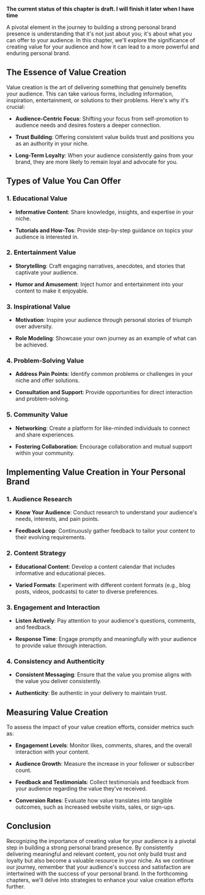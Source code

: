 **The current status of this chapter is draft. I will finish it later when I have time**

A pivotal element in the journey to building a strong personal brand presence is understanding that it's not just about you; it's about what you can offer to your audience. In this chapter, we'll explore the significance of creating value for your audience and how it can lead to a more powerful and enduring personal brand.

The Essence of Value Creation
-----------------------------

Value creation is the art of delivering something that genuinely benefits your audience. This can take various forms, including information, inspiration, entertainment, or solutions to their problems. Here's why it's crucial:

* **Audience-Centric Focus**: Shifting your focus from self-promotion to audience needs and desires fosters a deeper connection.

* **Trust Building**: Offering consistent value builds trust and positions you as an authority in your niche.

* **Long-Term Loyalty**: When your audience consistently gains from your brand, they are more likely to remain loyal and advocate for you.

Types of Value You Can Offer
----------------------------

### 1. **Educational Value**

* **Informative Content**: Share knowledge, insights, and expertise in your niche.

* **Tutorials and How-Tos**: Provide step-by-step guidance on topics your audience is interested in.

### 2. **Entertainment Value**

* **Storytelling**: Craft engaging narratives, anecdotes, and stories that captivate your audience.

* **Humor and Amusement**: Inject humor and entertainment into your content to make it enjoyable.

### 3. **Inspirational Value**

* **Motivation**: Inspire your audience through personal stories of triumph over adversity.

* **Role Modeling**: Showcase your own journey as an example of what can be achieved.

### 4. **Problem-Solving Value**

* **Address Pain Points**: Identify common problems or challenges in your niche and offer solutions.

* **Consultation and Support**: Provide opportunities for direct interaction and problem-solving.

### 5. **Community Value**

* **Networking**: Create a platform for like-minded individuals to connect and share experiences.

* **Fostering Collaboration**: Encourage collaboration and mutual support within your community.

Implementing Value Creation in Your Personal Brand
--------------------------------------------------

### 1. **Audience Research**

* **Know Your Audience**: Conduct research to understand your audience's needs, interests, and pain points.

* **Feedback Loop**: Continuously gather feedback to tailor your content to their evolving requirements.

### 2. **Content Strategy**

* **Educational Content**: Develop a content calendar that includes informative and educational pieces.

* **Varied Formats**: Experiment with different content formats (e.g., blog posts, videos, podcasts) to cater to diverse preferences.

### 3. **Engagement and Interaction**

* **Listen Actively**: Pay attention to your audience's questions, comments, and feedback.

* **Response Time**: Engage promptly and meaningfully with your audience to provide value through interaction.

### 4. **Consistency and Authenticity**

* **Consistent Messaging**: Ensure that the value you promise aligns with the value you deliver consistently.

* **Authenticity**: Be authentic in your delivery to maintain trust.

Measuring Value Creation
------------------------

To assess the impact of your value creation efforts, consider metrics such as:

* **Engagement Levels**: Monitor likes, comments, shares, and the overall interaction with your content.

* **Audience Growth**: Measure the increase in your follower or subscriber count.

* **Feedback and Testimonials**: Collect testimonials and feedback from your audience regarding the value they've received.

* **Conversion Rates**: Evaluate how value translates into tangible outcomes, such as increased website visits, sales, or sign-ups.

Conclusion
----------

Recognizing the importance of creating value for your audience is a pivotal step in building a strong personal brand presence. By consistently delivering meaningful and relevant content, you not only build trust and loyalty but also become a valuable resource in your niche. As we continue our journey, remember that your audience's success and satisfaction are intertwined with the success of your personal brand. In the forthcoming chapters, we'll delve into strategies to enhance your value creation efforts further.
